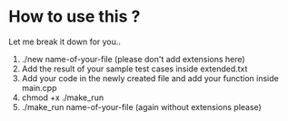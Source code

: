 # How to use this ?
Let me break it down for you.. 
1. ./new name-of-your-file (please don't add extensions here)
2. Add the result of your sample test cases inside extended.txt
3. Add your code in the newly created file and add your function inside main.cpp
4. chmod +x ./make_run
5. ./make_run name-of-your-file (again without extensions please)
